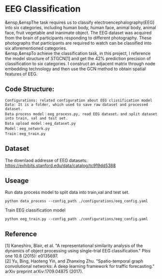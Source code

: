 # EEG Classification
&ensp,&enspThe task requires us to classify electroencephalography(EEG) into six categories, including human body, human face, animal body, animal face, fruit vegetable and inanimate object. The EEG dataset was acquired from the brain of participants responding to different photography. These photographs that participants are required to watch can be classified into six aforementioned categories.   
 &ensp,&enspTo achieve the classification task, in this project, I reference the model structure of STGCN[1] and get the 42% prediction precision of classification to six categories. I construct an adjacent matrix through node embedding technology and then use the GCN method to obtain spatial features of EEG.

## Code Structure:
    Configurations: related configuration about EEG clissification model
    Data: It is a folder, which used to save raw dataset and processed dataset.
    Data process model：eeg_process.py, read EEG dataset，and split dataset into train, val and test set.
    Data upload model：eeg_dataset.py 
    Model：eeg_network.py
    Train：eeg_train.py

## Dataset
   The downlaod addresse of EEG datasets:  
   https://exhibits.stanford.edu/data/catalog/tc919dd5388

## Useage
   
   Run data process model to split data into train,val and test set.  
   ```
   python data_process --config_path ./configurations/eeg_config.yaml
   ```
   Train EEG classification model  
   ```
   python eeg_train.py --config_path ./configurations/eeg_config.yaml
   ```



## Reference
[1] Kaneshiro, Blair, et al. "A representational similarity analysis of the dynamics of object processing using single-trial EEG classification." Plos one 10.8 (2015): e0135697.  
[2] Yu, Bing, Haoteng Yin, and Zhanxing Zhu. "Spatio-temporal graph convolutional networks: A deep learning framework for traffic forecasting." arXiv preprint arXiv:1709.04875 (2017).
